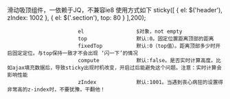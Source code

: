 滑动吸顶组件，一依赖于JQ，不兼容ie8
使用方式如下
sticky([
        {
            el: $('header'),
            zIndex: 1002
        }, {
            el: $('.section'),
            top: 80
        }
    ],200);

                           el                 $对象，not empty
                           top                默认:0。固定位置距离顶部的距离
                           fixedTop           默认:0（top值）。距离顶部多少时开启固定定位。与top保持一致才不会出现 ‘闪一下’的情况
                           compute            默认:false。是否实时计算高度。比如ajax填充数据后，导致sticky出现时机改变，开启过后能避免这个问题。注意：实时计算会影响性能
                           zIndex             默认:1001。当遇到丧心病狂的设置得非常高的z-index时，不要犹豫，干翻他！
